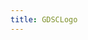 ```yaml
---
title: GDSCLogo
---
```

<!-- Generated by documentation.js. Update this documentation by updating the source code. -->
